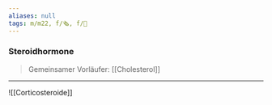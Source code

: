 ```yaml
---
aliases: null
tags: m/m22, f/🗞️, f/🧪
---
```

### Steroidhormone
> Gemeinsamer Vorläufer: [[Cholesterol]]
---
![[Corticosteroide]]
